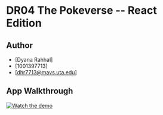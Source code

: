# DR04 The Pokeverse -- React Edition

## Author

* [Dyana Rahhal]
* [1001397713]
* [dhr7713@mavs.uta.edu]

## App Walkthrough
[![Watch the demo](https://img.youtube.com/vi/EBKr7qxqgEk/0.jpg)](https://www.youtube.com/watch?v=EBKr7qxqgEk)
